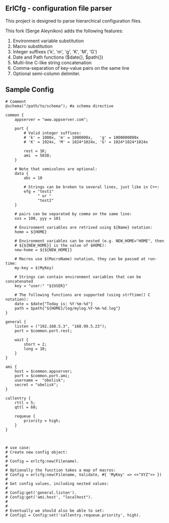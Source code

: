 ## ErlCfg - configuration file parser ##

This project is designed to parse hierarchical configuration files.

This fork (Serge Aleynikov) adds the following features:

1. Environment variable substitution
2. Macro substitution
3. Integer suffixes ('k', 'm', 'g', 'K', 'M', 'G')
4. Date and Path functions ($date{}, $path{})
5. Multi-line C-like string concatenation
6. Comma-separation of key-value pairs on the same line
7. Optional semi-column delimiter.

## Sample Config ##

```
# Comment
@schema("/path/to/schema"); #a schema directive

common {
    appserver = "www.appserver.com";

    port {
        # Valid integer suffixes:
        # 'k' = 1000x, 'm' = 1000000x,   'g' = 1000000000x
        # 'K' = 1024x, 'M' = 1024*1024x, 'G' = 1024*1024*1024x

        rest = 1K;
        ami  = 5038;
    }

    # Note that semicolons are optional:
    data {
        abc = 10

        # Strings can be broken to several lines, just like in C++:
        efg = "test1"
              " or "
              "test2"
    }

    # pairs can be separated by comma on the same line:
    xxx = 100, yyy = 101

    # Environment variables are retrived using ${Name} notation:
    home = ${HOME}
    
    # Environment variables can be nested (e.g. NEW_HOME="HOME", then
    # ${${NEW_HOME}} is the value of $HOME):
    new-home = ${${NEW_HOME}}

    # Macros use $(MacroName) notation, they can be passed at run-time:
    my-key = $(MyKey)

    # Strings can contain environment variables that can be concatenated
    key = "user:" "${USER}"

    # The following functions are supported (using strftime() C notation):
    date = $date{"Today is: %Y-%m-%d"}
    path = $path{"${HOME}/log/mylog.%Y-%m-%d.log"}
}

general {
    listen = ("192.168.5.3", "168.99.5.23");
    port = $common.port.rest;

    wait {
        short = 2;
        long = 10;
    }
}

ami {
    host = $common.appserver;
    port = $common.port.ami;
    username =  "obelisk";
    secret = "obelisk";
}

callentry {
    rttl = 5;
    qttl = 60;

    requeue {
        priority = high;
    }
}



# use case:
# Create new config object:
#
# Config = erlcfg:new(Filename).
# 
# Optionally the function takes a map of macros:
# Config = erlcfg:new(Filename, Validate, #{ 'MyKey' => <<"XYZ">> })
# 
# Get config values, including nested values:
#
# Config:get('general.listen').
# Config:get('ami.host', "localhost").
#
#
# Eventually we should also be able to set:
# Config1 = Config:set('callentry.requeue.priority', high).
```

